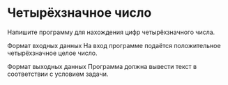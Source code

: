# Четырёхзначное число

Напишите программу для нахождения цифр четырёхзначного числа.

Формат входных данных
На вход программе подаётся положительное четырёхзначное целое число.

Формат выходных данных
Программа должна вывести текст в соответствии с условием задачи.